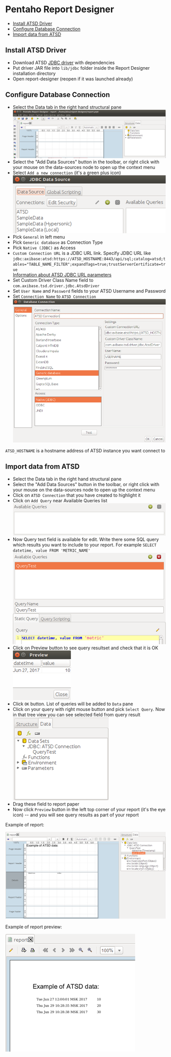 # Pentaho Report Designer

- [Install ATSD Driver](#install-atsd-driver)
- [Configure Database Connection](#configure-database-connection)
- [Import data from ATSD](#import-data-from-atsd)

## Install ATSD Driver

- Download ATSD [JDBC driver](https://github.com/axibase/atsd-jdbc/releases) with dependencies
- Put driver JAR file into `lib/jdbc` folder inside the Report Designer installation directory
- Open report-designer (reopen if it was launched already)

## Configure Database Connection
- Select the Data tab in the right hand structural pane  
![](resources/data_pane.png)
- Select the "Add Data Sources" button in the toolbar, or right click with your mouse on the data-sources node to open up the context menu
- Select `Add a new connection` (it's a green plus icon)  
![](resources/new_connection.png)
- Pick `General` in left menu
- Pick `Generic database` as Connection Type
- Pick `Native (JDBC)` as Access
- `Custom Connection URL` is a JDBC URL link. Specify JDBC URL like `jdbc:axibase:atsd:https://ATSD_HOSTNAME:8443/api/sql;catalog=atsd;tables="TABLE_NAME_FILTER";expandTags=true;trustServerCertificate=true`  
[Information about ATSD JDBC URL parameters](https://github.com/axibase/atsd-jdbc/blob/master/README.md)
- Set Custom Driver Class Name field to `com.axibase.tsd.driver.jdbc.AtsdDriver`
- Set `User Name` and `Password` fields to your ATSD Username and Password
- Set `Connection Name` to `ATSD Connection`  
![](resources/atsd_connection.png)

`ATSD_HOSTNAME` is a hostname address of ATSD instance you want connect to

## Import data from ATSD
- Select the Data tab in the right hand structural pane
- Select the "Add Data Sources" button in the toolbar, or right click with your mouse on the data-sources node to open up the context menu
- Click on `ATSD Connection` that you have created to highlight it
- Click on `Add Query` near Available Queries list  
![](resources/add_query.png)
- Now Query text field is available for edit. Write there some SQL query which results you want to include to your report. For example `SELECT datetime, value FROM 'METRIC_NAME'`  
![](resources/query_text.png)
- Click on Preview button to see query resultset and check that it is OK  
![](resources/preview.png)
- Click `OK` button. List of queries will be added to `Data` pane
- Click on your query with right mouse button and pick `Select Query`. Now in that tree view you can see selected field from query result  
![](resources/data_pane_updated.png)
- Drag these field to report paper
- Now click `Preview` button in the left top corner of your report (it's the eye icon) -- and you will see query results as part of your report

Example of report:

![](resources/report.png)

Example of report preview:

![](resources/report_preview.png)
